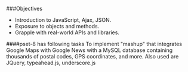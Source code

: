 ###Objectives
* Introduction to JavaScript, Ajax, JSON.
* Exposure to objects and methods.
* Grapple with real-world APIs and libraries.

####pset-8 has following tasks
To implement "mashup" that integrates Google Maps with Google News with a MySQL database 
containing thousands of postal codes, GPS coordinates, and more. Also used are JQuery, typeahead.js, underscore.js
